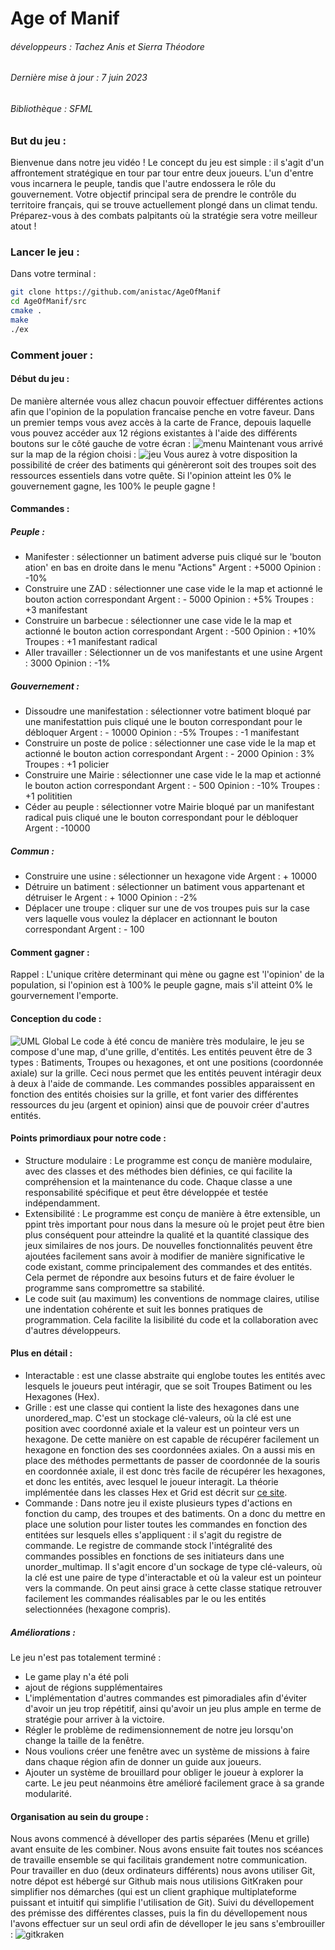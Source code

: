 # Age of Manif
###### développeurs : Tachez Anis et Sierra Théodore
###### Dernière mise à jour : 7 juin 2023
###### Bibliothèque : SFML
### But du jeu : 
Bienvenue dans notre jeu vidéo ! Le concept du jeu est simple : il s'agit d'un affrontement stratégique en tour par tour entre deux joueurs. L'un d'entre vous incarnera le peuple, tandis que l'autre endossera le rôle du gouvernement. Votre objectif principal sera de prendre le contrôle du territoire français, qui se trouve actuellement plongé dans un climat tendu. Préparez-vous à des combats palpitants où la stratégie sera votre meilleur atout !
### Lancer le jeu :
Dans votre terminal : 
``` bash
git clone https://github.com/anistac/AgeOfManif
cd AgeOfManif/src
cmake .
make
./ex
```

### Comment jouer :
#### Début du jeu :
De manière alternée vous allez chacun pouvoir effectuer différentes actions afin que l'opinion de la population francaise penche en votre faveur. Dans un premier temps vous avez accès à la carte de France, depouis laquelle vous pouvez accéder aux 12 régions existantes à l'aide des différents boutons sur le côté gauche de votre écran : 
![menu](https://i.imgur.com/JaeeEc7.png)
 Maintenant vous arrivé sur la map de la région choisi : 
 ![jeu](https://i.imgur.com/dxhlmN9.png)
 Vous aurez à votre disposition la possibilité de créer des batiments qui génèreront soit des troupes soit des ressources essentiels dans votre quête.
 Si l'opinion atteint les 0% le gouvernement gagne, les 100% le peuple gagne !
#### Commandes :
##### Peuple :
-  Manifester : sélectionner un batiment adverse puis cliqué sur le 'bouton ation' en bas en droite dans le menu "Actions"
Argent : +5000  Opinion : -10%
-  Construire une ZAD : sélectionner une case vide le la map et actionné le bouton action correspondant
Argent : - 5000 Opinion : +5% Troupes : +3 manifestant
- Construire un barbecue : sélectionner une case vide le la map et actionné le bouton action correspondant
Argent : -500 Opinion : +10% Troupes : +1 manifestant radical
- Aller travailler : Sélectionner un de vos manifestants et une usine
Argent : 3000 Opinion : -1%

##### Gouvernement :
- Dissoudre une manifestation : sélectionner votre batiment bloqué par une manifestattion puis cliqué une le bouton correspondant pour le débloquer
Argent : - 10000 Opinion : -5% Troupes : -1 manifestant
- Construire un poste de police : sélectionner une case vide le la map et actionné le bouton action correspondant
Argent : - 2000 Opinion : 3% Troupes : +1 policier
- Construire une Mairie : sélectionner une case vide le la map et actionné le bouton action correspondant
Argent : - 500 Opinion : -10% Troupes : +1 polititien
- Céder au peuple : sélectionner votre Mairie bloqué par un manifestant radical puis cliqué une le bouton correspondant pour le débloquer
Argent : -10000


##### Commun :
- Construire une usine : sélectionner un hexagone vide
Argent : + 10000
- Détruire un batiment : sélectionner un batiment vous appartenant et détruiser le
Argent : + 1000 Opinion : -2%
- Déplacer une troupe : cliquer sur une de vos troupes puis sur la case vers laquelle vous voulez la déplacer en actionnant le bouton correspondant
Argent : - 100
#### Comment gagner :
Rappel : L'unique critère determinant qui mène ou gagne est 'l'opinion' de la population, si l'opinion est à 100% le peuple gagne, mais s'il atteint 0% le gourvernement l'emporte.

#### Conception du code : 
![UML Global](https://i.imgur.com/eG0ID2n.png)
Le code à été concu de manière très modulaire, le jeu se compose d'une map, d'une grille, d'entités. Les entités peuvent être de 3 types : Batiments, Troupes ou hexagones, et ont une positions (coordonnée axiale) sur la grille. Ceci nous permet que les entités peuvent intéragir deux à deux à l'aide de commande. Les commandes possibles apparaissent en fonction des entités choisies sur la grille, et font varier des différentes ressources du jeu (argent et opinion) ainsi que de pouvoir créer d'autres entités.

#### Points primordiaux pour notre code :
- Structure modulaire : Le programme est conçu de manière modulaire, avec des classes et des méthodes bien définies, ce qui facilite la compréhension et la maintenance du code. Chaque classe a une responsabilité spécifique et peut être développée et testée indépendamment.
-  Extensibilité : Le programme est conçu de manière à être extensible, un ppint très important pour nous dans la mesure où le projet peut être bien plus conséquent pour atteindre la qualité et la quantité classique des jeux similaires de nos jours. De nouvelles fonctionnalités peuvent être ajoutées facilement sans avoir à modifier de manière significative le code existant, comme principalement des commandes et des entités. Cela permet de répondre aux besoins futurs et de faire évoluer le programme sans compromettre sa stabilité.
- Le code suit (au maximum) les conventions de nommage claires, utilise une indentation cohérente et suit les bonnes pratiques de programmation. Cela facilite la lisibilité du code et la collaboration avec d'autres développeurs.

#### Plus en détail :
- Interactable : est une classe abstraite qui englobe toutes les entités avec lesquels le joueurs peut intéragir, que se soit Troupes Batiment ou les Hexagones (Hex).
- Grille : est une classe qui contient la liste des hexagones dans une unordered_map. C'est un stockage clé-valeurs, où la clé est une position avec coordonné axiale et la valeur est un pointeur vers un hexagone. De cette manière on est capable de récupérer facilement un hexagone en fonction des ses coordonnées axiales. On a aussi mis en place des méthodes permettants de passer de coordonnée de la souris en coordonnée axiale, il est donc très facile de récupérer les hexagones, et donc les entités, avec lesquel le joueur interagit. La théorie implémentée dans les classes Hex et Grid est décrit sur [ce site](https://www.redblobgames.com/grids/hexagons/).
- Commande : Dans notre jeu il existe plusieurs types d'actions en fonction du camp, des troupes et des batiments. On a donc du mettre en place une solution pour lister toutes les commandes en fonction des entitées sur lesquels elles s'appliquent : il s'agit du registre de commande. Le registre de commande stock l'intégralité des commandes possibles en fonctions de ses initiateurs dans une unorder_multimap. Il s'agit encore d'un sockage de type clé-valeurs, où la clé est une paire de type d'interactable et où la valeur est un pointeur vers la commande. On peut ainsi grace à cette classe statique retrouver facilement les commandes réalisables par le ou les entités selectionnées (hexagone compris).


##### Améliorations : 
Le jeu n'est pas totalement terminé : 
- Le game play n'a été poli
- ajout de régions supplémentaires
- L'implémentation d'autres commandes est pimoradiales afin d'éviter d'avoir un jeu trop répétitif, ainsi qu'avoir un jeu plus ample en terme de stratégie pour arriver à la victoire.
- Régler le problème de redimensionnement de notre jeu lorsqu'on change la taille de la fenêtre. 
- Nous voulions créer une fenêtre avec un système de missions à faire dans chaque région afin de donner un guide aux joueurs.
- Ajouter un système de brouillard pour obliger le joueur à explorer la carte.
Le jeu peut néanmoins être amélioré facilement grace à sa grande modularité.


#### Organisation au sein du groupe :
Nous avons commencé à dévelloper des partis séparées (Menu et grille) avant ensuite de les combiner. Nous avons ensuite fait toutes nos scéances de travaille ensemble se qui facilitais grandement notre communication. Pour travailler en duo (deux ordinateurs différents) nous avons utiliser Git, notre dépot est hébergé sur Github mais nous utilisions GitKraken pour simplifier nos démarches (qui est un client graphique multiplateforme puissant et intuitif qui simplifie l'utilisation de Git). Suivi du dévellopement des prémisse des différentes classes, puis la fin du dévellopement nous l'avons effectuer sur un seul ordi afin de dévelloper le jeu sans s'embrouiller : 
![gitkraken](https://i.imgur.com/WF0DULX.png)
